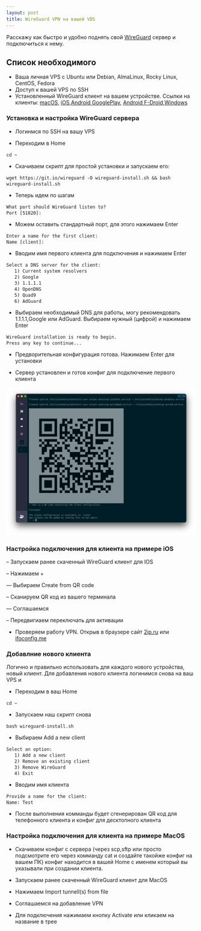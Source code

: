 ```yaml
---
layout: post
title: WireGuard VPN на вашей VDS
---
```

Расскажу как быстро и удобно поднять свой [WireGuard](https://www.wireguard.com/) сервер и подключиться к нему.

## Список необходимого 
- Ваша личная VPS c Ubuntu или Debian, AlmaLinux, Rocky Linux, CentOS, Fedora
- Доступ к вашей VPS по SSH
- Установленный WireGuard клиент на вашем устройстве. 
Ссылки на клиенты: [macOS](https://itunes.apple.com/us/app/wireguard/id1451685025?ls=1&mt=12), [iOS](https://itunes.apple.com/us/app/wireguard/id1441195209?ls=1&mt=8),[Android GooglePlay](https://play.google.com/store/apps/details?id=com.wireguard.android), [Android F-Droid](https://f-droid.org/en/packages/com.wireguard.android/),[Windows](https://download.wireguard.com/windows-client/)

### Установка и настройка WireGuard сервера

- Логинмся по SSH на вашу VPS

- Переходим в  Home

```
cd ~
```
- Скачиваем скрипт для простой установки и запускаем его:

```
wget https://git.io/wireguard -O wireguard-install.sh && bash wireguard-install.sh
```

- Теперь идем по шагам

```
What port should WireGuard listen to?
Port [51820]: 
```

- Можем оставить стандартный порт, для этого нажимаем Enter

```
Enter a name for the first client:
Name [client]: 
```
- Вводим имя первого клиента для подключения и нажимаем Enter
```
Select a DNS server for the client:
   1) Current system resolvers
   2) Google
   3) 1.1.1.1
   4) OpenDNS
   5) Quad9
   6) AdGuard
```
- Выбираем необходимый DNS для работы, могу рекомендовать 1.1.1.1,Google или AdGuard. Выбираем нужный (цифрой) и нажимаем Enter
```
WireGuard installation is ready to begin.
Press any key to continue...
```
- Предворительная конфигурация готова. Нажимаем Enter для установки

- Сервер установлен и готов конфиг для подключение первого клиента

![](https://raw.githubusercontent.com/tatarinovms/tatarinovms.github.io/master/images/posts/WG/wg.png)

### Настройка подключения для клиента на примере iOS

– Запускаем ранее скаченный WireGuard клиент для IOS


– Нажимаем + 

— Выбираем Create from QR code

– Сканируем QR код из вашего терминала

— Соглашаемся 

– Передвигиаем переключать для активации

- Проверяем работу VPN. Открыв в браузере сайт [2ip.ru](https://2ip.ru) или [ifoconfig.me](https://ifconfig.me/)

### Добавлние нового клиента
Логично и правильно использовать для каждого нового устройства, новый клиент.
Для добавления нового клиента логинимся снова на ваш VPS и
- Переходим в ваш Home

```
cd ~
```

- Запускаем наш скрипт снова

```
bash wireguard-install.sh
```
- Выбираем Add a new client 

```
Select an option:
   1) Add a new client
   2) Remove an existing client
   3) Remove WireGuard
   4) Exit
```
- Вводим имя клиента

``` 
Provide a name for the client:
Name: Test
```
- После выполнения комманды будет сгенерирован QR код для телефонного клиента и конфиг для десктопного клиента

### Настройка подключения для клиента на примере MacOS

- Cкачиваем конфиг с сервера (через scp,sftp или просто подсмотрите его через комманду cat и создайте такойже конфиг на вашем ПК) конфиг находится в вашей Home с именем который вы указывали при создании клиента. 

- Запускаем ранее скаченный WireGuard клиент для MacOS

- Нажимаем Import tunnell(s) from file 

- Соглашаемся на добавление VPN

- Для подключения нажимаем кнопку Activate или кликаем на название в трее
